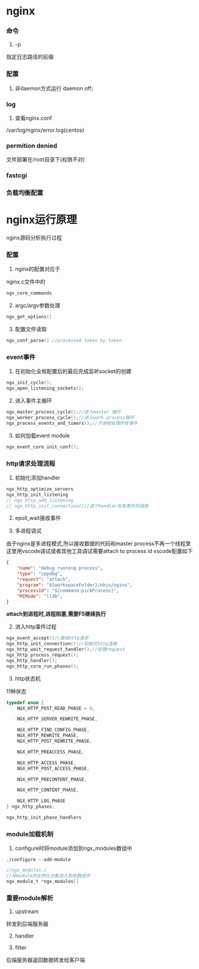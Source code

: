 # nginx

### 命令
1. -p

指定日志路径的前缀

### 配置
1. 非daemon方式运行
daemon off;

### log

1. 查看nginx.conf

/var/log/nginx/error.log(centos)

### permition denied

文件部署在/root目录下(权限不对)

### fastcgi

### 负载均衡配置



# nginx运行原理

nginx源码分析执行过程

### 配置

1. nginx的配置对应于

nginx.c文件中的
```C
ngx_core_commands
```

2. argc/argv参数处理
```C
ngx_get_options()
```

3. 配置文件读取
```C
ngx_conf_parse() //processed token by token
```

### event事件

1. 在初始化全局配置后的最后完成监听socket的创建
```C
ngx_init_cycle();
ngx_open_listening_sockets();
```

2. 进入事件主循环
```C
ngx_master_process_cycle();//进入master 循环
ngx_worker_process_cycle();//进入work process循环
ngx_process_events_and_timers();//子进程处理所有事件
```

3. 如何加载event module
```C
ngx_event_core_init_conf();
```

### http请求处理流程

1. 初始化添加handler
```C
ngx_http_optimize_servers
ngx_http_init_listening
// ngx_http_add_listening
// ngx_http_init_connection()//这个handler在有事件时调用
```

2. epoll_wait接收事件

1. 多进程调试

由于nginx是多进程模式,所以接收数据的代码和master process不再一个线程里
这里用vscode调试或者其他工具调试需要attach to process id
vscode配置如下
```json
{
	"name": "debug running process",
	"type": "cppdbg",
	"request": "attach",
	"program": "${workspaceFolder}/objs/nginx",
	"processId": "${command:pickProcess}",
	"MIMode": "lldb",
}
```
**attach到进程时,进程阻塞,需要F5继续执行**

2. 进入http事件过程
```C
ngx_event_accept()//接收http请求
ngx_http_init_connection();//初始化http连接
ngx_http_wait_request_handler();//处理request
ngx_http_process_request();
ngx_http_handler();
ngx_http_core_run_phases();
```

3. http状态机

11种状态
```C
typedef enum {
    NGX_HTTP_POST_READ_PHASE = 0,

    NGX_HTTP_SERVER_REWRITE_PHASE,

    NGX_HTTP_FIND_CONFIG_PHASE,
    NGX_HTTP_REWRITE_PHASE,
    NGX_HTTP_POST_REWRITE_PHASE,

    NGX_HTTP_PREACCESS_PHASE,

    NGX_HTTP_ACCESS_PHASE,
    NGX_HTTP_POST_ACCESS_PHASE,

    NGX_HTTP_PRECONTENT_PHASE,

    NGX_HTTP_CONTENT_PHASE,

    NGX_HTTP_LOG_PHASE
} ngx_http_phases;

ngx_http_init_phase_handlers
```

### module加载机制

1. configure时将module添加到ngx_modules数组中

```shell
./configure --add-module
```
```C
//ngx_modules.c
//将module的实例化对象加入到改数组中
ngx_module_t *ngx_modules[]
```

### 重要module解析

1. upstream

转发到后端服务器

2. handler

3. filter

后端服务器返回数据转发给客户端